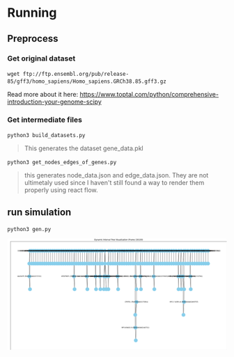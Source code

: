 # Running

## Preprocess
### Get original dataset

`wget ftp://ftp.ensembl.org/pub/release-85/gff3/homo_sapiens/Homo_sapiens.GRCh38.85.gff3.gz`

Read more about it here: https://www.toptal.com/python/comprehensive-introduction-your-genome-scipy

### Get intermediate files
`python3 build_datasets.py`

> This generates the dataset gene_data.pkl

`python3 get_nodes_edges_of_genes.py`

> this generates node_data.json and edge_data.json. They are not ultimetaly used since I haven't still found a way to render them properly using react flow.

## run simulation
`python3 gen.py`

<img src="./Figure_first_100.png"/>
